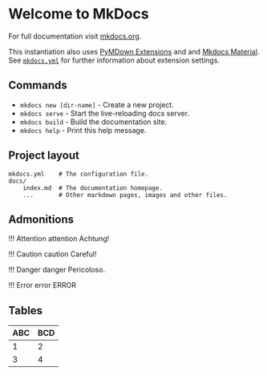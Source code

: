 # Welcome to MkDocs

For full documentation visit [mkdocs.org](https://mkdocs.org).

This instantiation also uses [PyMDown Extensions](https://github.com/facelessuser/pymdown-extensions/) and and [Mkdocs Material](https://github.com/squidfunk/mkdocs-material). See [`mkdocs.yml`](mkdocs.yml) for further information about extension settings.

## Commands

* `mkdocs new [dir-name]` - Create a new project.
* `mkdocs serve` - Start the live-reloading docs server.
* `mkdocs build` - Build the documentation site.
* `mkdocs help` - Print this help message.

## Project layout

    mkdocs.yml    # The configuration file.
    docs/
        index.md  # The documentation homepage.
        ...       # Other markdown pages, images and other files.

## Admonitions

!!! Attention attention
    Achtung!

!!! Caution caution
    Careful!

!!! Danger danger
    Pericoloso.

!!! Error error
    ERROR

## Tables

ABC | BCD
--- | ---
1   | 2
3   | 4
